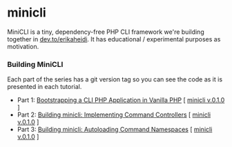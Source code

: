 # minicli

MiniCLI is a tiny, dependency-free PHP CLI framework we're building together in [dev.to/erikaheidi](dev.to/erikaheidi). It has educational / experimental purposes as motivation.

### Building MiniCLI

Each part of the series has a git version tag so you can see the code as it is presented in each tutorial.

 - Part 1: [Bootstrapping a CLI PHP Application in Vanilla PHP](https://dev.to/erikaheidi/bootstrapping-a-cli-php-application-in-vanilla-php-4ee) [ [minicli v.0.1.0](https://github.com/erikaheidi/minicli/tree/0.1.0) ]
 - Part 2: [Building minicli: Implementing Command Controllers](https://dev.to/erikaheidi/php-in-the-command-line-implementing-command-controllers-13lh) [ [minicli v.0.1.0](https://github.com/erikaheidi/minicli/tree/0.1.2) ]
 - Part 3: [Building minicli: Autoloading Command Namespaces](#) [ [minicli v.0.1.0](https://github.com/erikaheidi/minicli/tree/0.1.3) ]
